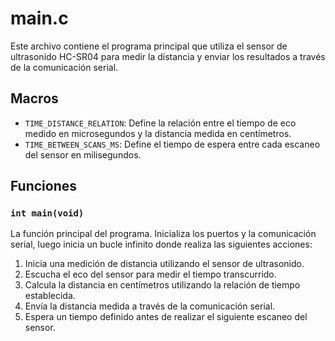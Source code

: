 # main.c

Este archivo contiene el programa principal que utiliza el sensor de ultrasonido HC-SR04 para medir la distancia y enviar los resultados a través de la comunicación serial.

## Macros

- `TIME_DISTANCE_RELATION`: Define la relación entre el tiempo de eco medido en microsegundos y la distancia medida en centímetros.
- `TIME_BETWEEN_SCANS_MS`: Define el tiempo de espera entre cada escaneo del sensor en milisegundos.

## Funciones

### `int main(void)`

La función principal del programa. Inicializa los puertos y la comunicación serial, luego inicia un bucle infinito donde realiza las siguientes acciones:

1. Inicia una medición de distancia utilizando el sensor de ultrasonido.
2. Escucha el eco del sensor para medir el tiempo transcurrido.
3. Calcula la distancia en centímetros utilizando la relación de tiempo establecida.
4. Envía la distancia medida a través de la comunicación serial.
5. Espera un tiempo definido antes de realizar el siguiente escaneo del sensor.
